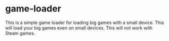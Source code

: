 # game-loader
This is a simple game loader for loading big games with a small device. This will load your big games even on small devices. This will not work with Steam games.
